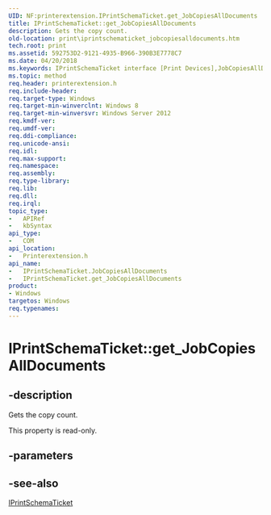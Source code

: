 ```yaml
---
UID: NF:printerextension.IPrintSchemaTicket.get_JobCopiesAllDocuments
title: IPrintSchemaTicket::get_JobCopiesAllDocuments
description: Gets the copy count.
old-location: print\iprintschematicket_jobcopiesalldocuments.htm
tech.root: print
ms.assetid: 592753D2-9121-4935-B966-390B3E7778C7
ms.date: 04/20/2018
ms.keywords: IPrintSchemaTicket interface [Print Devices],JobCopiesAllDocuments property, IPrintSchemaTicket.JobCopiesAllDocuments, IPrintSchemaTicket.get_JobCopiesAllDocuments, IPrintSchemaTicket::JobCopiesAllDocuments, IPrintSchemaTicket::get_JobCopiesAllDocuments, JobCopiesAllDocuments property [Print Devices], JobCopiesAllDocuments property [Print Devices],IPrintSchemaTicket interface, get_JobCopiesAllDocuments, print.iprintschematicket_jobcopiesalldocuments, printerextension/IPrintSchemaTicket::JobCopiesAllDocuments, printerextension/IPrintSchemaTicket::get_JobCopiesAllDocuments
ms.topic: method
req.header: printerextension.h
req.include-header: 
req.target-type: Windows
req.target-min-winverclnt: Windows 8
req.target-min-winversvr: Windows Server 2012
req.kmdf-ver: 
req.umdf-ver: 
req.ddi-compliance: 
req.unicode-ansi: 
req.idl: 
req.max-support: 
req.namespace: 
req.assembly: 
req.type-library: 
req.lib: 
req.dll: 
req.irql: 
topic_type:
-	APIRef
-	kbSyntax
api_type:
-	COM
api_location:
-	Printerextension.h
api_name:
-	IPrintSchemaTicket.JobCopiesAllDocuments
-	IPrintSchemaTicket.get_JobCopiesAllDocuments
product:
- Windows
targetos: Windows
req.typenames: 
---
```


# IPrintSchemaTicket::get_JobCopiesAllDocuments


## -description


Gets the copy count.

This property is read-only.


## -parameters


## -see-also




<a href="https://msdn.microsoft.com/library/windows/hardware/hh451398">IPrintSchemaTicket</a>
 

 

